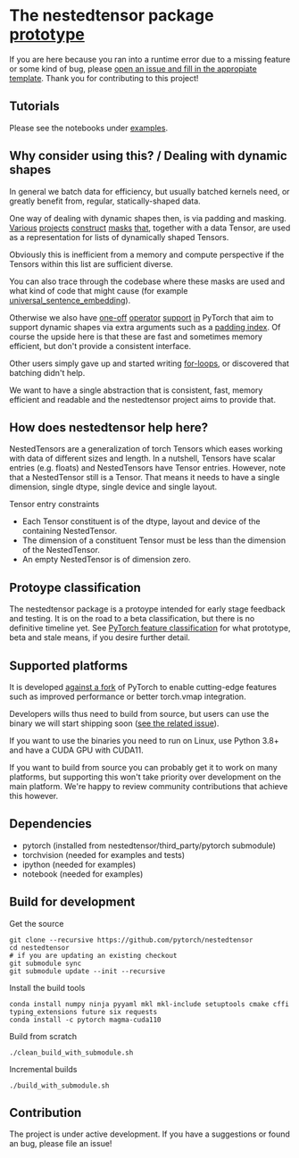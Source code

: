 # The nestedtensor package [prototype](https://pytorch.org/blog/pytorch-feature-classification-changes/#prototype)

If you are here because you ran into a runtime error due to a missing feature or some kind of bug, please [open an issue and fill in the appropiate template](https://github.com/pytorch/nestedtensor/issues/new/choose). Thank you for contributing to this project!

## Tutorials

Please see the notebooks under [examples](https://github.com/pytorch/nestedtensor/tree/master/examples).

## Why consider using this? / Dealing with dynamic shapes

In general we batch data for efficiency, but usually batched kernels need, or greatly benefit from, regular, statically-shaped data.

One way of dealing with dynamic shapes then, is via padding and masking.
[Various](https://github.com/pytorch/fairseq/blob/54b934417d95baa1b0076089c61bde32728e34cf/fairseq/data/audio/raw_audio_dataset.py#L92)
[projects](https://github.com/facebookresearch/ParlAI/blob/8200396cdd08cfd26b01fe52b4a3bd0654081182/parlai/agents/drqa/utils.py#L143)
[construct](https://github.com/facebookresearch/detr/blob/4e1a9281bc5621dcd65f3438631de25e255c4269/util/misc.py#L306)
[masks](https://github.com/pytorch/vision/blob/24f16a338391d6f45aa6291c48eb6d5513771631/references/detection/utils.py#L102)
[that](https://github.com/pytorch/audio/blob/3250d3df168c956389bd16956aa458ce111570d0/examples/pipeline_wav2letter/datasets.py#L90), together with a data Tensor, are used as a representation for lists of dynamically shaped Tensors.

Obviously this is inefficient from a memory and compute perspective if the Tensors within this list are sufficient diverse.

You can also trace through the codebase where these masks are used and what kind of code that might cause (for example [universal_sentence_embedding](https://github.com/facebookresearch/ParlAI/blob/8200396cdd08cfd26b01fe52b4a3bd0654081182/parlai/agents/drqa/utils.py#L143)).

Otherwise we also have 
[one-off](https://pytorch.org/docs/master/generated/torch.nn.utils.rnn.pack_padded_sequence.html?highlight=pack_padded_sequence)
[operator](https://pytorch.org/docs/master/generated/torch.nn.CrossEntropyLoss.html#torch.nn.CrossEntropyLoss)
[support](https://pytorch.org/docs/master/generated/torch.nn.MultiheadAttention.html#torch.nn.MultiheadAttention)
[in](https://pytorch.org/docs/master/generated/torch.nn.EmbeddingBag.html#torch.nn.EmbeddingBag) 
PyTorch that aim to support dynamic shapes via extra arguments such as a
[padding index](https://pytorch.org/docs/master/generated/torch.nn.CrossEntropyLoss.html#torch.nn.CrossEntropyLoss).
Of course the upside here is that these are fast and sometimes memory efficient, but don't provide a consistent interface.

Other users simply gave up and started writing [for-loops](https://github.com/pytorch/vision/blob/1aef87d01eec2c0989458387fa04baebcc86ea7b/torchvision/models/detection/transform.py#L97), or discovered that batching didn't help.

We want to have a single abstraction that is consistent, fast, memory efficient and readable and the nestedtensor project aims to provide that.

## How does nestedtensor help here?

NestedTensors are a generalization of torch Tensors which eases working with data of different sizes and length. 
In a nutshell, Tensors have scalar entries (e.g. floats) and NestedTensors have Tensor entries. However, note that
a NestedTensor still is a Tensor. That means it needs to have a single dimension, single dtype, single device and single layout.

 Tensor entry constraints
 - Each Tensor constituent is of the dtype, layout and device of the containing NestedTensor.
 - The dimension of a constituent Tensor must be less than the dimension of the NestedTensor. 
 - An empty NestedTensor is of dimension zero.

## Protoype classification

The nestedtensor package is a protoype intended for early stage feedback and testing. It is on the road to a beta classification, but there is no definitive timeline yet. See [PyTorch feature classification](https://pytorch.org/docs/stable/index.html) for what prototype, beta and stale means, if you desire further detail.

## Supported platforms

It is developed [against a fork](https://github.com/cpuhrsch/pytorchnestedtensor) of PyTorch to enable cutting-edge features such as improved performance or better torch.vmap integration.

Developers wills thus need to build from source, but users can use the binary we will start shipping soon ([see the related issue](https://github.com/pytorch/nestedtensor/issues/262)).

If you want to use the binaries you need to run on Linux, use Python 3.8+ and have a CUDA GPU with CUDA11.

If you want to build from source you can probably get it to work on many platforms, but supporting this won't take priority over development on the main platform. We're happy to review community contributions that achieve this however.

## Dependencies

- pytorch (installed from nestedtensor/third_party/pytorch submodule)
- torchvision (needed for examples and tests)
- ipython (needed for examples)
- notebook (needed for examples)

## Build for development

Get the source

```
git clone --recursive https://github.com/pytorch/nestedtensor
cd nestedtensor
# if you are updating an existing checkout
git submodule sync
git submodule update --init --recursive
```

Install the build tools

```
conda install numpy ninja pyyaml mkl mkl-include setuptools cmake cffi typing_extensions future six requests
conda install -c pytorch magma-cuda110
```

Build from scratch
```
./clean_build_with_submodule.sh
```

Incremental builds
```
./build_with_submodule.sh
```


## Contribution
The project is under active development. If you have a suggestions or found an bug, please file an issue!
